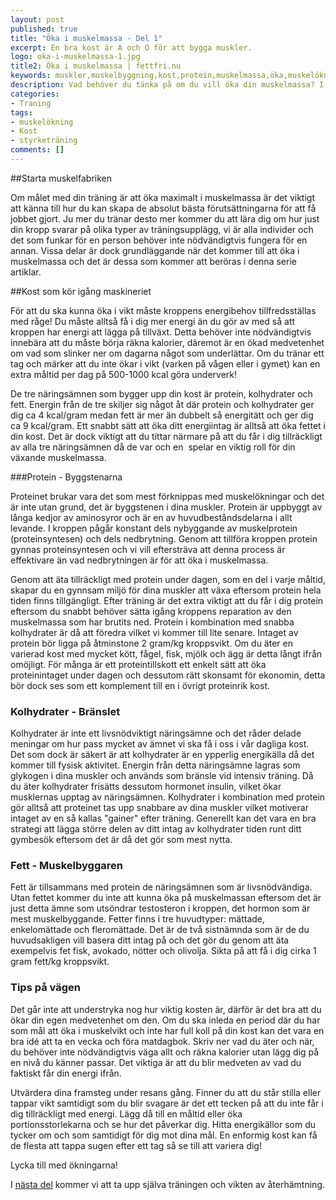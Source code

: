 ```yaml
---
layout: post
published: true
title: "Öka i muskelmassa - Del 1"
excerpt: En bra kost är A och O för att bygga muskler.
logo: oka-i-muskelmassa-1.jpg
title2: Öka i muskelmassa | fettfri.nu
keywords: muskler,muskelbyggning,kost,protein,muskelmassa,öka,muskelökning,styrketräning
description: Vad behöver du tänka på om du vill öka din muskelmassa? I denna guide får du svaren.
categories:
- Traning
tags:
- muskelökning
- Kost
- styrketräning
comments: []
---
```

##Starta muskelfabriken

Om målet med din träning är att öka maximalt i muskelmassa är det viktigt att känna till hur du kan skapa de absolut bästa förutsättningarna för att få jobbet gjort. Ju mer du tränar desto mer kommer du att lära dig om hur just din kropp svarar på olika typer av träningsupplägg, vi är alla individer och det som funkar för en person behöver inte nödvändigtvis fungera för en annan. Vissa delar är dock grundläggande när det kommer till att öka i muskelmassa och det är dessa som kommer att beröras i denna serie artiklar.

##Kost som kör igång maskineriet

För att du ska kunna öka i vikt måste kroppens energibehov tillfredsställas med råge! Du måste alltså få i dig mer energi än du gör av med så att kroppen har energi att lägga på tillväxt. Detta behöver inte nödvändigtvis innebära att du måste börja räkna kalorier, däremot är en ökad medvetenhet om vad som slinker ner om dagarna något som underlättar. Om du tränar ett tag och märker att du inte ökar i vikt (varken på vågen eller i gymet) kan en extra måltid per dag på 500-1000 kcal göra underverk!

De tre näringsämnen som bygger upp din kost är protein, kolhydrater och fett. Energin från de tre skiljer sig något åt där protein och kolhydrater ger dig ca 4 kcal/gram medan fett är mer än dubbelt så energitätt och ger dig ca 9 kcal/gram. Ett snabbt sätt att öka ditt energiintag är alltså att öka fettet i din kost. Det är dock viktigt att du tittar närmare på att du får i dig tillräckligt av alla tre näringsämnen då de var och en  spelar en viktig roll för din växande muskelmassa.

###Protein - Byggstenarna

Proteinet brukar vara det som mest förknippas med muskelökningar och det är inte utan grund, det är byggstenen i dina muskler. Protein är uppbyggt av långa kedjor av aminosyror och är en av huvudbeståndsdelarna i allt levande. I kroppen pågår konstant dels nybyggande av muskelprotein (proteinsyntesen) och dels nedbrytning. Genom att tillföra kroppen protein gynnas proteinsyntesen och vi vill eftersträva att denna process är effektivare än vad nedbrytningen är för att öka i muskelmassa.

<div style="float:right;margin-left:10px;">
<script type="text/javascript">
google_ad_client = "ca-pub-2791399157979138";
/* Inline Kvadrat */
google_ad_slot = "6509576744";
google_ad_width = 468;
google_ad_height = 60;
</script>
<script type="text/javascript"
src="http://pagead2.googlesyndication.com/pagead/show_ads.js">
</script>
</div>

Genom att äta tillräckligt med protein under dagen, som en del i varje måltid, skapar du en gynnsam miljö för dina muskler att växa eftersom protein hela tiden finns tillgängligt. Efter träning är det extra viktigt att du får i dig protein eftersom du snabbt behöver sätta igång kroppens reparation av den muskelmassa som har brutits ned. Protein i kombination med snabba kolhydrater är då att föredra vilket vi kommer till lite senare. Intaget av protein bör ligga på åtminstone 2 gram/kg kroppsvikt. Om du äter en varierad kost med mycket kött, fågel, fisk, mjölk och ägg är detta långt ifrån omöjligt. För många är ett proteintillskott ett enkelt sätt att öka proteinintaget under dagen och dessutom rätt skonsamt för ekonomin, detta bör dock ses som ett komplement till en i övrigt proteinrik kost.

### Kolhydrater - Bränslet

<div style="float:right;margin-left:10px;">
<script type="text/javascript">
google_ad_client = "ca-pub-2791399157979138";
/* 300x250, skapad 2009-11-09 */
google_ad_slot = "4497886166";
google_ad_width = 300;
google_ad_height = 250;
</script>
<script type="text/javascript"
src="http://pagead2.googlesyndication.com/pagead/show_ads.js">
</script>
</div>

Kolhydrater är inte ett livsnödviktigt näringsämne och det råder delade meningar om hur pass mycket av ämnet vi ska få i oss i vår dagliga kost. Det som dock är säkert är att kolhydrater är en ypperlig energikälla då det kommer till fysisk aktivitet. Energin från detta näringsämne lagras som glykogen i dina muskler och används som bränsle vid intensiv träning. Då du äter kolhydrater frisätts dessutom hormonet insulin, vilket ökar musklernas upptag av näringsämnen. Kolhydrater i kombination med protein gör alltså att proteinet tas upp snabbare av dina muskler vilket motiverar intaget av en så kallas "gainer" efter träning. Generellt kan det vara en bra strategi att lägga större delen av ditt intag av kolhydrater tiden runt ditt gymbesök eftersom det är då det gör som mest nytta.

### Fett - Muskelbyggaren

Fett är tillsammans med protein de näringsämnen som är livsnödvändiga. Utan fettet kommer du inte att kunna öka på muskelmassan eftersom det är just detta ämne som utsöndrar testosteron i kroppen, det hormon som är mest muskelbyggande. Fetter finns i tre huvudtyper: mättade, enkelomättade och fleromättade. Det är de två sistnämnda som är de du huvudsakligen vill basera ditt intag på och det gör du genom att äta exempelvis fet fisk, avokado, nötter och olivolja. Sikta på att få i dig cirka 1 gram fett/kg kroppsvikt.

### Tips på vägen

Det går inte att understryka nog hur viktig kosten är, därför är det bra att du ökar din egen medvetenhet om den. Om du ska inleda en period där du har som mål att öka i muskelvikt och inte har full koll på din kost kan det vara en bra idé att ta en vecka och föra matdagbok. Skriv ner vad du äter och när, du behöver inte nödvändigtvis väga allt och räkna kalorier utan lägg dig på en nivå du känner passar. Det viktiga är att du blir medveten av vad du faktiskt får din energi ifrån.

Utvärdera dina framsteg under resans gång. Finner du att du står stilla eller tappar vikt samtidigt som du blir svagare är det ett tecken på att du inte får i dig tillräckligt med energi. Lägg då till en måltid eller öka portionsstorlekarna och se hur det påverkar dig. Hitta energikällor som du tycker om och som samtidigt för dig mot dina mål. En enformig kost kan få de flesta att tappa sugen efter ett tag så se till att variera dig!

Lycka till med ökningarna!

I <a href="{{ site.baseurl }}{% post_url 2009-09-08-oka-i-muskelmassa-del-2 %}">nästa del</a> kommer vi att ta upp själva träningen och vikten av återhämtning.
